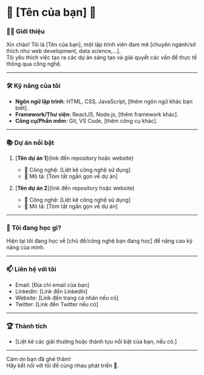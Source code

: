 # 🌟 [Tên của bạn] 🌟

### 👨‍💻 Giới thiệu
Xin chào! Tôi là [Tên của bạn], một lập trình viên đam mê [chuyên ngành/sở thích như web development, data science,...].  
Tôi yêu thích việc tạo ra các dự án sáng tạo và giải quyết các vấn đề thực tế thông qua công nghệ.

---

### 🛠️ Kỹ năng của tôi
- **Ngôn ngữ lập trình**: HTML, CSS, JavaScript, [thêm ngôn ngữ khác bạn biết].
- **Framework/Thư viện**: ReactJS, Node.js, [thêm framework khác].
- **Công cụ/Phần mềm**: Git, VS Code, [thêm công cụ khác].

---

### 📚 Dự án nổi bật
1. [**Tên dự án 1**](link đến repository hoặc website)  
   - 🔧 Công nghệ: [Liệt kê công nghệ sử dụng]
   - 🌟 Mô tả: [Tóm tắt ngắn gọn về dự án]

2. [**Tên dự án 2**](link đến repository hoặc website)  
   - 🔧 Công nghệ: [Liệt kê công nghệ sử dụng]
   - 🌟 Mô tả: [Tóm tắt ngắn gọn về dự án]

---

### 🌱 Tôi đang học gì?
Hiện tại tôi đang học về [chủ đề/công nghệ bạn đang học] để nâng cao kỹ năng của mình.  

---

### 📫 Liên hệ với tôi
- Email: [Địa chỉ email của bạn]
- LinkedIn: [Link đến LinkedIn]
- Website: [Link đến trang cá nhân nếu có]
- Twitter: [Link đến Twitter nếu có]

---

### 🏆 Thành tích
- [Liệt kê các giải thưởng hoặc thành tựu nổi bật của bạn, nếu có.]

---

Cảm ơn bạn đã ghé thăm!  
Hãy kết nối với tôi để cùng nhau phát triển 🎉.
